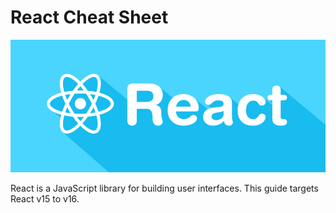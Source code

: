 # React Cheat Sheet

![React Cheat Sheet](https://raw.githubusercontent.com/tuanducdesign/reactjs-cheat-sheet/main/react.png)

React is a JavaScript library for building user interfaces. This guide targets React v15 to v16.
